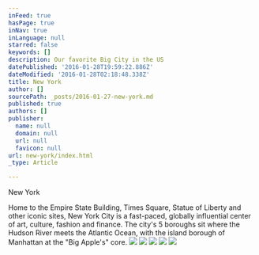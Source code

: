 ```yaml
---
inFeed: true
hasPage: true
inNav: true
inLanguage: null
starred: false
keywords: []
description: Our favorite Big City in the US
datePublished: '2016-01-28T19:59:22.886Z'
dateModified: '2016-01-28T02:18:48.338Z'
title: New York
author: []
sourcePath: _posts/2016-01-27-new-york.md
published: true
authors: []
publisher:
  name: null
  domain: null
  url: null
  favicon: null
url: new-york/index.html
_type: Article

---
```

New York

Home to the Empire State Building, Times Square, Statue of Liberty and other iconic sites, New York City is a fast-paced, globally influential center of art, culture, fashion and finance. The city's 5 boroughs sit where the Hudson River meets the Atlantic Ocean, with the island borough of Manhattan at the "Big Apple's" core.
![](https://the-grid-user-content.s3-us-west-2.amazonaws.com/8bfb1d44-9724-4ae4-843b-a934626ba6a7.jpg)
![](https://the-grid-user-content.s3-us-west-2.amazonaws.com/46856207-ad14-4bd4-9442-1485a018ae8f.jpg)
![](https://the-grid-user-content.s3-us-west-2.amazonaws.com/8aa09e0d-1560-4fbe-853e-453541b0336f.jpg)
![](https://the-grid-user-content.s3-us-west-2.amazonaws.com/3a930de8-c5ff-4893-b7ac-a14d6e131f00.jpg)
![](https://the-grid-user-content.s3-us-west-2.amazonaws.com/996e9adb-ba14-4ad2-8500-134359ccf9d6.jpg)
